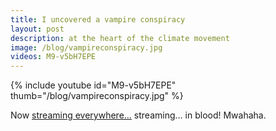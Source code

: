 ```yaml
---
title: I uncovered a vampire conspiracy
layout: post
description: at the heart of the climate movement
image: /blog/vampireconspiracy.jpg
videos: M9-v5bH7EPE
---
```


{% include youtube id="M9-v5bH7EPE" thumb="/blog/vampireconspiracy.jpg" %}

Now [streaming everywhere…](https://olifro.st/stream) streaming… in blood! Mwahaha.
